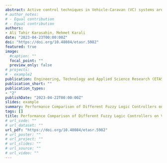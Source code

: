 ```yaml
---
abstract: Active control techniques in Vehicle-Caravan (VC) systems are designed to prevent instability modes. This study used Fuzzy Logic Controllers (FLCs), developed using the differential braking method, to prevent instability modes in a VC system and increase yaw stability. Four different FLC-based controllers were designed for the VC system type-1 Mamdani, type-1 Sugeno, simplified type-2, and Interval Type-2 (IT2). FLC-based controllers are used in VC systems due to nonlinear characteristics. This study showed that unstable situations can be prevented with FLCs according to the inputs obtained from a single IMU sensor placed in the caravan. The performance of the controllers developed in MATLAB/Simulink was assessed using CarSim. Experimental studies showed that the skidding that occurs after the Double Lane Change (DLC) maneuver is prevented by FLC-based controllers and the yaw stability is increased.
# author_notes:
# - Equal contribution
# - Equal contribution
authors:
- Ali Tahir Karasahin, Mehmet Karali
date: "2023-04-23T00:00:00Z"
doi: "https://doi.org/10.48084/etasr.5982"
featured: true
image: 
  #caption: ""
  focal_point: ""
  preview_only: false
# projects:
# - example2
publication: Engineering, Technology and Applied Science Research (ETASR)
publication_short: ""
publication_types:
- "2"
publishDate: "2023-04-22T00:00:00Z"
slides: example
summary: Performance Comparison of Different Fuzzy Logic Controllers on Vehicle-Caravan Systems
tags: []
title: Performance Comparison of Different Fuzzy Logic Controllers on Vehicle-Caravan Systems
# url_code: ""
# url_dataset: ""
url_pdf: "https://doi.org/10.48084/etasr.5982"
# url_poster: ""
# url_project: ""
# url_slides: ""
# url_source: ""
# url_video: ""
---
```

